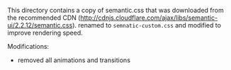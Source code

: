 This directory contains a copy of semantic.css
that was downloaded from the recommended CDN (http://cdnjs.cloudflare.com/ajax/libs/semantic-ui/2.2.12/semantic.css).
renamed to `semnatic-custom.css` and modified to improve rendering speed.

Modifications:
- removed all animations and transitions
